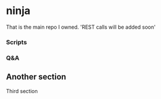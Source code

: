 # ninja

That is the main repo I owned.
'REST calls will be added soon'

### Scripts


### Q&A 

## Another section

Third section
